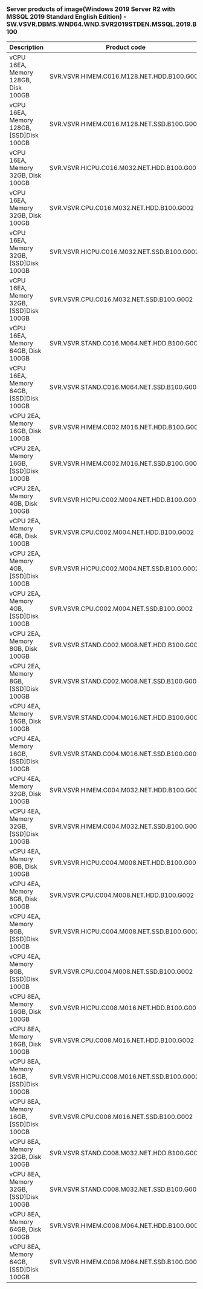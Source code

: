 ### Server products of image(Windows 2019 Server R2 with MSSQL 2019 Standard English Edition) - SW.VSVR.DBMS.WND64.WND.SVR2019STDEN.MSSQL.2019.B100

Description | Product code | Type | Pub | Fin | Gov |
-- | -- | -- | -- | -- | -- |
vCPU 16EA, Memory 128GB, Disk 100GB | SVR.VSVR.HIMEM.C016.M128.NET.HDD.B100.G002 | HIMEM | O | X | X |
vCPU 16EA, Memory 128GB, [SSD]Disk 100GB | SVR.VSVR.HIMEM.C016.M128.NET.SSD.B100.G002 | HIMEM | O | X | X |
vCPU 16EA, Memory 32GB, Disk 100GB | SVR.VSVR.HICPU.C016.M032.NET.HDD.B100.G002 | HICPU | O | X | X |
vCPU 16EA, Memory 32GB, Disk 100GB | SVR.VSVR.CPU.C016.M032.NET.HDD.B100.G002 | CPU | O | X | X |
vCPU 16EA, Memory 32GB, [SSD]Disk 100GB | SVR.VSVR.HICPU.C016.M032.NET.SSD.B100.G002 | HICPU | O | X | X |
vCPU 16EA, Memory 32GB, [SSD]Disk 100GB | SVR.VSVR.CPU.C016.M032.NET.SSD.B100.G002 | CPU | O | X | X |
vCPU 16EA, Memory 64GB, Disk 100GB | SVR.VSVR.STAND.C016.M064.NET.HDD.B100.G002 | STAND | O | X | X |
vCPU 16EA, Memory 64GB, [SSD]Disk 100GB | SVR.VSVR.STAND.C016.M064.NET.SSD.B100.G002 | STAND | O | X | X |
vCPU 2EA, Memory 16GB, Disk 100GB | SVR.VSVR.HIMEM.C002.M016.NET.HDD.B100.G002 | HIMEM | O | X | X |
vCPU 2EA, Memory 16GB, [SSD]Disk 100GB | SVR.VSVR.HIMEM.C002.M016.NET.SSD.B100.G002 | HIMEM | O | X | X |
vCPU 2EA, Memory 4GB, Disk 100GB | SVR.VSVR.HICPU.C002.M004.NET.HDD.B100.G002 | HICPU | O | X | X |
vCPU 2EA, Memory 4GB, Disk 100GB | SVR.VSVR.CPU.C002.M004.NET.HDD.B100.G002 | CPU | O | X | X |
vCPU 2EA, Memory 4GB, [SSD]Disk 100GB | SVR.VSVR.HICPU.C002.M004.NET.SSD.B100.G002 | HICPU | O | X | X |
vCPU 2EA, Memory 4GB, [SSD]Disk 100GB | SVR.VSVR.CPU.C002.M004.NET.SSD.B100.G002 | CPU | O | X | X |
vCPU 2EA, Memory 8GB, Disk 100GB | SVR.VSVR.STAND.C002.M008.NET.HDD.B100.G002 | STAND | O | X | X |
vCPU 2EA, Memory 8GB, [SSD]Disk 100GB | SVR.VSVR.STAND.C002.M008.NET.SSD.B100.G002 | STAND | O | X | X |
vCPU 4EA, Memory 16GB, Disk 100GB | SVR.VSVR.STAND.C004.M016.NET.HDD.B100.G002 | STAND | O | X | X |
vCPU 4EA, Memory 16GB, [SSD]Disk 100GB | SVR.VSVR.STAND.C004.M016.NET.SSD.B100.G002 | STAND | O | X | X |
vCPU 4EA, Memory 32GB, Disk 100GB | SVR.VSVR.HIMEM.C004.M032.NET.HDD.B100.G002 | HIMEM | O | X | X |
vCPU 4EA, Memory 32GB, [SSD]Disk 100GB | SVR.VSVR.HIMEM.C004.M032.NET.SSD.B100.G002 | HIMEM | O | X | X |
vCPU 4EA, Memory 8GB, Disk 100GB | SVR.VSVR.HICPU.C004.M008.NET.HDD.B100.G002 | HICPU | O | X | X |
vCPU 4EA, Memory 8GB, Disk 100GB | SVR.VSVR.CPU.C004.M008.NET.HDD.B100.G002 | CPU | O | X | X |
vCPU 4EA, Memory 8GB, [SSD]Disk 100GB | SVR.VSVR.HICPU.C004.M008.NET.SSD.B100.G002 | HICPU | O | X | X |
vCPU 4EA, Memory 8GB, [SSD]Disk 100GB | SVR.VSVR.CPU.C004.M008.NET.SSD.B100.G002 | CPU | O | X | X |
vCPU 8EA, Memory 16GB, Disk 100GB | SVR.VSVR.HICPU.C008.M016.NET.HDD.B100.G002 | HICPU | O | X | X |
vCPU 8EA, Memory 16GB, Disk 100GB | SVR.VSVR.CPU.C008.M016.NET.HDD.B100.G002 | CPU | O | X | X |
vCPU 8EA, Memory 16GB, [SSD]Disk 100GB | SVR.VSVR.HICPU.C008.M016.NET.SSD.B100.G002 | HICPU | O | X | X |
vCPU 8EA, Memory 16GB, [SSD]Disk 100GB | SVR.VSVR.CPU.C008.M016.NET.SSD.B100.G002 | CPU | O | X | X |
vCPU 8EA, Memory 32GB, Disk 100GB | SVR.VSVR.STAND.C008.M032.NET.HDD.B100.G002 | STAND | O | X | X |
vCPU 8EA, Memory 32GB, [SSD]Disk 100GB | SVR.VSVR.STAND.C008.M032.NET.SSD.B100.G002 | STAND | O | X | X |
vCPU 8EA, Memory 64GB, Disk 100GB | SVR.VSVR.HIMEM.C008.M064.NET.HDD.B100.G002 | HIMEM | O | X | X |
vCPU 8EA, Memory 64GB, [SSD]Disk 100GB | SVR.VSVR.HIMEM.C008.M064.NET.SSD.B100.G002 | HIMEM | O | X | X |

